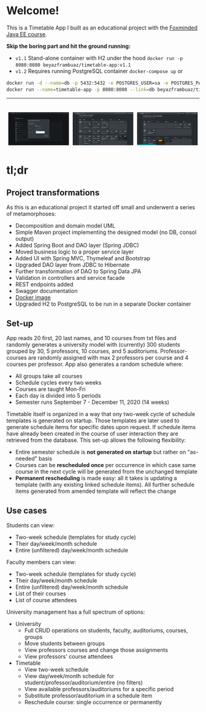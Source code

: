 # Welcome!
This is a Timetable App I built as an educational project with the [Foxminded Java EE course](https://foxminded.com.ua/ua/java/).

**Skip the boring part and hit the ground running:**
* `v1.1` Stand-alone container with H2 under the hood  `docker run -p 8080:8080 beyazframbuaz/timetable-app:v1.1`
* `v1.2` Requires running PostgreSQL container  `docker-compose up` or 
```bash
docker run -d --name=db -p 5432:5432 -e POSTGRES_USER=sa -e POSTGRES_PASSWORD=sa -e POSTGRES_DB=data postgres; 
docker run --name=timetable-app -p 8080:8080 --link=db beyazframbuaz/timetable-app
```

---
  </br>
<div style="display:flex">
  <div style="flex:33.33%;padding:5px">
    <img alt="Schedule picker" src="screenshots/schedule-picker.png">
  </div>
  <div style="flex:33.33%;padding:5px">
    <img alt="Two-week schedule" src="screenshots/two-week-schedule.png">
  </div>
  <div style="flex:33.33%;padding:5px">
    <img alt="Auditorium schedule" src="screenshots/auditorium-schedule.png">
  </div>
</div>

# tl;dr

## Project transformations
As this is an educational project it started off small and underwent a series of metamorphoses:
* Decomposition and domain model UML
* Simple Maven project implementing the designed model (no DB, consol output)
* Added Spring Boot and DAO layer (Spring JDBC)
* Moved business logic to a proper service layer
* Added UI with Spring MVC, Thymeleaf and Bootstrap
* Upgraded DAO layer from JDBC to Hibernate
* Further transformation of DAO to Spring Data JPA
* Validation in controllers and service facade
* REST endpoints added
* Swagger documentation
* [Docker image](https://hub.docker.com/r/beyazframbuaz/timetable-app)
* Upgraded H2 to PostgreSQL to be run in a separate Docker container

## Set-up
App reads 20 first, 20 last names, and 10 courses from txt files and randomly generates a university model with (currently) 300 students grouped by 30, 5 professors, 10 courses, and 5 auditoriums. Professor-courses are randomly assigned with max 2 professors per course and 4 courses per professor. App also generates a random schedule where:
* All groups take all courses
* Schedule cycles every two weeks
* Courses are taught Mon-Fri
* Each day is divided into 5 periods
* Semester runs September 7 - December 11, 2020 (14 weeks)

Timetable itself is organized in a way that ony two-week cycle of schedule templates is generated on startup. Those templates are later used to generate schedule items for specific dates upon request. If schedule items have already been created in the course of user interaction they are retrieved from the database. This set-up allows the following flexibility:
* Entire semester schedule is **not generated on startup** but rather on "as-needed" basis
* Courses can be **rescheduled once** per occurrence in which case same course in the next cycle will be generated from the unchanged template
* **Permanent rescheduling** is made easy: all it takes is updating a template (with any existing linked schedule items). All further schedule items generated from amended template will reflect the change

## Use cases
Students can view:
* Two-week schedule (templates for study cycle)
* Their day/week/month schedule
* Entire (unfiltered) day/week/month schedule

Faculty members can view:
* Two-week schedule (templates for study cycle)
* Their day/week/month schedule
* Entire (unfiltered) day/week/month schedule
* List of their courses
* List of course attendees

University management has a full spectrum of options:
* University
  * Full CRUD operations on students, faculty, auditoriums, courses, groups
  * Move students between groups
  * View professors courses and change those assignments
  * View professors' course attendees
* Timetable
  * View two-week schedule
  * View day/week/month schedule for student/professor/auditorium/entire (no filters)
  * View available professors/auditoriums for a specific period
  * Substitute professor/auditorium in a schedule item
  * Reschedule course: single occurrence or permanently
